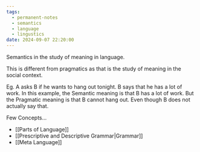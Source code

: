 ```yaml
---
tags:
  - permanent-notes
  - semantics
  - language 
  - lingustics 
date: 2024-09-07 22:20:00
---
```


Semantics in the study of meaning in language.

This is different from pragmatics as that is the study of meaning in the social context.

Eg. A asks B if he wants to hang out tonight. B says that he has a lot of work. In this example, the Semantic meaning is that B has a lot of work. But the Pragmatic meaning is that B cannot hang out. Even though B does not actually say that.

Few Concepts...

- [[Parts of Language]]
- [[Prescriptive and Descriptive Grammar|Grammar]]
- [[Meta Language]]